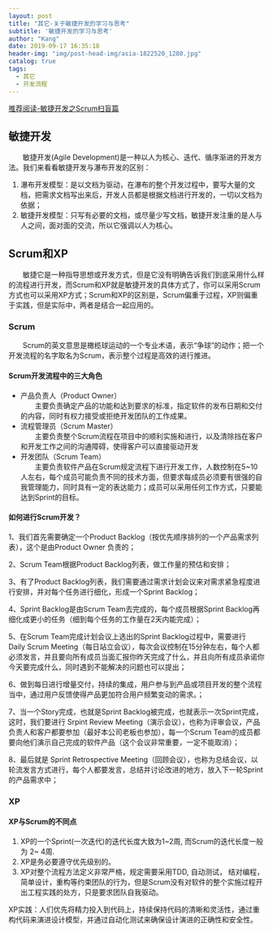 ```yaml
---
layout: post
title: "其它-关于敏捷开发的学习与思考"
subtitle: '敏捷开发的学习与思考'
author: "Kang"
date: 2019-09-17 16:35:18
header-img: "img/post-head-img/asia-1822520_1280.jpg"
catalog: true
tags:
  - 其它
  - 开发流程
---
```

[推荐阅读-敏捷开发之Scrum扫盲篇](https://www.cnblogs.com/qixuejia/p/5863216.html)
## 敏捷开发
&emsp;&emsp;敏捷开发(Agile Development)是一种以人为核心、迭代、循序渐进的开发方法。我们来看看敏捷开发与瀑布开发的区别：
1. 瀑布开发模型：是以文档为驱动，在瀑布的整个开发过程中，要写大量的文档，把需求文档写出来后，开发人员都是根据文档进行开发的，一切以文档为依据；    
2. 敏捷开发模型：只写有必要的文档，或尽量少写文档，敏捷开发注重的是人与人之间，面对面的交流，所以它强调以人为核心。   

## Scrum和XP
&emsp;&emsp;敏捷它是一种指导思想或开发方式，但是它没有明确告诉我们到底采用什么样的流程进行开发，而Scrum和XP就是敏捷开发的具体方式了，你可以采用Scrum方式也可以采用XP方式；Scrum和XP的区别是，Scrum偏重于过程，XP则偏重于实践，但是实际中，两者是结合一起应用的。

### Scrum
&emsp;&emsp;Scrum的英文意思是橄榄球运动的一个专业术语，表示“争球”的动作；把一个开发流程的名字取名为Scrum，表示整个过程是高效的进行推进。  

#### Scrum开发流程中的三大角色
- 产品负责人（Product Owner）  
&emsp;&emsp;主要负责确定产品的功能和达到要求的标准，指定软件的发布日期和交付的内容，同时有权力接受或拒绝开发团队的工作成果。  
- 流程管理员（Scrum Master）  
&emsp;&emsp;主要负责整个Scrum流程在项目中的顺利实施和进行，以及清除挡在客户和开发工作之间的沟通障碍，使得客户可以直接驱动开发  
- 开发团队（Scrum Team）  
&emsp;&emsp;主要负责软件产品在Scrum规定流程下进行开发工作，人数控制在5~10人左右，每个成员可能负责不同的技术方面，但要求每成员必须要有很强的自我管理能力，同时具有一定的表达能力；成员可以采用任何工作方式，只要能达到Sprint的目标。  

#### 如何进行Scrum开发？

1、我们首先需要确定一个Product Backlog（按优先顺序排列的一个产品需求列表），这个是由Product Owner 负责的；

2、Scrum Team根据Product Backlog列表，做工作量的预估和安排；

3、有了Product Backlog列表，我们需要通过需求计划会议来对需求紧急程度进行安排，并对每个任务进行细化，形成一个Sprint Backlog；

4、Sprint Backlog是由Scrum Team去完成的，每个成员根据Sprint Backlog再细化成更小的任务（细到每个任务的工作量在2天内能完成）；

5、在Scrum Team完成计划会议上选出的Sprint Backlog过程中，需要进行 Daily Scrum Meeting（每日站立会议），每次会议控制在15分钟左右，每个人都必须发言，并且要向所有成员当面汇报你昨天完成了什么，并且向所有成员承诺你今天要完成什么，同时遇到不能解决的问题也可以提出；

6、做到每日进行增量交付，持续的集成，用户参与到产品或项目开发的整个流程当中，通过用户反馈使得产品更加符合用户频繁变动的需求。；

7、当一个Story完成，也就是Sprint Backlog被完成，也就表示一次Sprint完成，这时，我们要进行 Srpint Review Meeting（演示会议），也称为评审会议，产品负责人和客户都要参加（最好本公司老板也参加），每一个Scrum Team的成员都要向他们演示自己完成的软件产品（这个会议非常重要，一定不能取消）；

8、最后就是 Sprint Retrospective Meeting（回顾会议），也称为总结会议，以轮流发言方式进行，每个人都要发言，总结并讨论改进的地方，放入下一轮Sprint的产品需求中；


### XP
#### XP与Scrum的不同点
1. XP的一个Sprint(一次迭代)的迭代长度大致为1~2周, 而Scrum的迭代长度一般为 2~ 4周.
2. XP是务必要遵守优先级别的。
3. XP对整个流程方法定义非常严格，规定需要采用TDD, 自动测试， 结对编程，简单设计，重构等约束团队的行为，但是Scrum没有对软件的整个实施过程开出工程实践的处方，只是要求团队自我驱动。    

XP实践：人们优先将精力投入到代码上，持续保持代码的清晰和灵活性，通过重构代码来演进设计模型，并通过自动化测试来确保设计演进的正确性和安全性。
 
  
